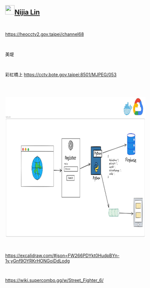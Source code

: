 <h2 id="user-content-nijia-lin"><a class="heading-link" href="#nijia-lin">
<img src="https://camo.githubusercontent.com/8e0f9cf2a951d92a9ffd1ccdc03612d8070be601939e180e09445aef0889e297/68747470733a2f2f7370726f66696c652e6c696e652d7363646e2e6e65742f30684b76546f696a794546466c35466763632d305a714a676c47467a4e615a30314c584852616278684654446c4e493174614269565a61423543536a74484a31594a41434a534e307846486a703142574d5f5a30446f6258346d536d35414946454d584868627551" width="30" height="30" data-canonical-src="https://sprofile.line-scdn.net/0hKvToijyEFFl5Fgcc-0ZqJglGFzNaZ01LXHRabxhFTDlNI1taBiVZaB5CSjtHJ1YJACJSN0xFHjp1BWM_Z0DobX4mSm5AIFEMXHhbuQ" style="max-width: 100%;">Nijia Lin<span aria-hidden="true" class="octicon octicon-link"></span></a></h2><br><p><a href="https://heocctv2.gov.taipei/channel68" rel="nofollow">https://heocctv2.gov.taipei/channel68</a></p>
<br /><p>美堤</p>
<br /><p>彩虹橋上
<a href="https://cctv.bote.gov.taipei:8501/MJPEG/053" rel="nofollow">https://cctv.bote.gov.taipei:8501/MJPEG/053</a></p>
<br /><p><br><a target="_blank" rel="noopener noreferrer" href="https://github.com/louis70109/ideas-tree/blob/master/images/481324967376453713.png"><img src="https://github.com/louis70109/ideas-tree/raw/master/images/481324967376453713.png" width="450" height="450" style="max-width: 100%;"></a></p>
<br /><p><a href="https://excalidraw.com/#json=FW266PDYkt0HudpBYn-1y,yGnf9OYRKrHONGoiDdLodg" rel="nofollow">https://excalidraw.com/#json=FW266PDYkt0HudpBYn-1y,yGnf9OYRKrHONGoiDdLodg</a></p>
<br /><p><a href="https://wiki.supercombo.gg/w/Street_Fighter_6/" rel="nofollow">https://wiki.supercombo.gg/w/Street_Fighter_6/</a></p>

